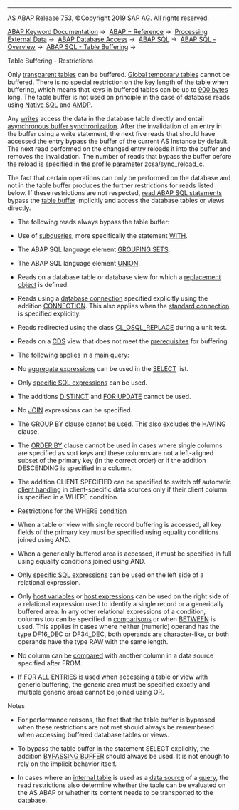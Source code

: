   

* * *

AS ABAP Release 753, ©Copyright 2019 SAP AG. All rights reserved.

[ABAP Keyword Documentation](javascript:call_link\('abenabap.htm'\)) →  [ABAP − Reference](javascript:call_link\('abenabap_reference.htm'\)) →  [Processing External Data](javascript:call_link\('abenabap_language_external_data.htm'\)) →  [ABAP Database Access](javascript:call_link\('abenabap_sql.htm'\)) →  [ABAP SQL](javascript:call_link\('abenopensql.htm'\)) →  [ABAP SQL - Overview](javascript:call_link\('abenopen_sql_oview.htm'\)) →  [ABAP SQL - Table Buffering](javascript:call_link\('abensap_puffering.htm'\)) → 

Table Buffering - Restrictions

Only [transparent tables](javascript:call_link\('abentransparent_table_glosry.htm'\) "Glossary Entry") can be buffered. [Global temporary tables](javascript:call_link\('abenglobal_temporary_table_glosry.htm'\) "Glossary Entry") cannot be buffered. There is no special restriction on the key length of the table when buffering, which means that keys in buffered tables can be up to [900 bytes](javascript:call_link\('abenddic_database_tables_key.htm'\)) long. The table buffer is not used on principle in the case of database reads using [Native SQL](javascript:call_link\('abennative_sql_glosry.htm'\) "Glossary Entry") and [AMDP](javascript:call_link\('abenamdp_glosry.htm'\) "Glossary Entry").

Any [writes](javascript:call_link\('abenopen_sql_writing.htm'\)) access the data in the database table directly and entail [asynchronous buffer synchronization](javascript:call_link\('abenbuffer_synchro.htm'\)). After the invalidation of an entry in the buffer using a write statement, the next five reads that should have accessed the entry bypass the buffer of the current AS Instance by default. The next read performed on the changed entry reloads it into the buffer and removes the invalidation. The number of reads that bypass the buffer before the reload is specified in the [profile parameter](javascript:call_link\('abenprofile_parameter_glosry.htm'\) "Glossary Entry") zcsa/sync\_reload\_c.

The fact that certain operations can only be performed on the database and not in the table buffer produces the further restrictions for reads listed below. If these restrictions are not respected, [read ABAP SQL statements](javascript:call_link\('abenopen_sql_reading.htm'\)) bypass the [table buffer](javascript:call_link\('abentable_buffer_glosry.htm'\) "Glossary Entry") implicitly and access the database tables or views directly.

-   The following reads always bypass the table buffer:

-   Use of [subqueries](javascript:call_link\('abensubquery_glosry.htm'\) "Glossary Entry"), more specifically the statement [WITH](javascript:call_link\('abapwith.htm'\)).

-   The ABAP SQL language element [GROUPING SETS](javascript:call_link\('abapgrouping_sets_clause.htm'\)).

-   The ABAP SQL language element [UNION](javascript:call_link\('abapunion.htm'\)).

-   Reads on a database table or database view for which a [replacement object](javascript:call_link\('abenddic_replacement_objects.htm'\)) is defined.

-   Reads using a [database connection](javascript:call_link\('abendatabase_connection_glosry.htm'\) "Glossary Entry") specified explicitly using the addition [CONNECTION](javascript:call_link\('abapselect_additions.htm'\)). This also applies when the [standard connection](javascript:call_link\('abenstandard_db_connection_glosry.htm'\) "Glossary Entry") is specified explicitly.

-   Reads redirected using the class [CL\_OSQL\_REPLACE](javascript:call_link\('abencl_osql_replace.htm'\)) during a unit test.

-   Reads on a [CDS](javascript:call_link\('abencds_view_glosry.htm'\) "Glossary Entry") view that does not meet the [prerequisites](javascript:call_link\('abencds_sap_puffer.htm'\)) for buffering.

-   The following applies in a [main query](javascript:call_link\('abenmainquery_glosry.htm'\) "Glossary Entry"):

-   No [aggregate expressions](javascript:call_link\('abapselect_aggregate.htm'\)) can be used in the [SELECT](javascript:call_link\('abapselect_list.htm'\)) list.

-   Only [specific SQL expressions](javascript:call_link\('abenbuffer_expressions.htm'\)) can be used.

-   The additions [DISTINCT](javascript:call_link\('abapselect_clause.htm'\)) and [FOR UPDATE](javascript:call_link\('abapselect_single.htm'\)) cannot be used.

-   No [JOIN](javascript:call_link\('abapselect_join.htm'\)) expressions can be specified.

-   The [GROUP BY](javascript:call_link\('abapgroupby_clause.htm'\)) clause cannot be used. This also excludes the [HAVING](javascript:call_link\('abaphaving_clause.htm'\)) clause.

-   The [ORDER BY](javascript:call_link\('abaporderby_clause.htm'\)) clause cannot be used in cases where single columns are specified as sort keys and these columns are not a left-aligned subset of the primary key (in the correct order) or if the addition DESCENDING is specified in a column.

-   The addition CLIENT SPECIFIED can be specified to switch off automatic [client handling](javascript:call_link\('abenclient_handling_glosry.htm'\) "Glossary Entry") in client-specific data sources only if their client column is specified in a WHERE condition.

-   Restrictions for the WHERE [condition](javascript:call_link\('abenwhere_logexp.htm'\))

-   When a table or view with single record buffering is accessed, all key fields of the primary key must be specified using equality conditions joined using AND.

-   When a generically buffered area is accessed, it must be specified in full using equality conditions joined using AND.

-   Only [specific SQL expressions](javascript:call_link\('abenbuffer_expressions.htm'\)) can be used on the left side of a relational expression.

-   Only [host variables](javascript:call_link\('abenhost_variable_glosry.htm'\) "Glossary Entry") or [host expressions](javascript:call_link\('abenhost_expression_glosry.htm'\) "Glossary Entry") can be used on the right side of a relational expression used to identify a single record or a generically buffered area. In any other relational expressions of a condition, columns too can be specified in [comparisons](javascript:call_link\('abenwhere_logexp_compare.htm'\)) or when [BETWEEN](javascript:call_link\('abenwhere_logexp_interval.htm'\)) is used. This applies in cases where neither (numeric) operand has the type DF16\_DEC or DF34\_DEC, both operands are character-like, or both operands have the type RAW with the same length.

-   No column can be [compared](javascript:call_link\('abenwhere_logexp_compare.htm'\)) with another column in a data source specified after FROM.

-   If [FOR ALL ENTRIES](javascript:call_link\('abenwhere_logexp_itab.htm'\)) is used when accessing a table or view with generic buffering, the generic area must be specified exactly and multiple generic areas cannot be joined using OR.

Notes

-   For performance reasons, the fact that the table buffer is bypassed when these restrictions are not met should always be remembered when accessing buffered database tables or views.

-   To bypass the table buffer in the statement SELECT explicitly, the addition [BYPASSING BUFFER](javascript:call_link\('abapselect_additions.htm'\)) should always be used. It is not enough to rely on the implicit behavior itself.

-   In cases where an [internal table](javascript:call_link\('abapselect_itab.htm'\)) is used as a [data source](javascript:call_link\('abapselect_data_source.htm'\)) of a [query](javascript:call_link\('abenquery_glosry.htm'\) "Glossary Entry"), the read restrictions also determine whether the table can be evaluated on the AS ABAP or whether its content needs to be transported to the database.